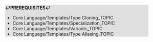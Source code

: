 <div style="margin:2em; background-color: #e0e0e0;">

<strong>↩PREREQUISITES↩</strong>

 * Core Language/Templates/Type Cloning_TOPIC
 * Core Language/Templates/Specialization_TOPIC
 * Core Language/Templates/Variadic_TOPIC
 * Core Language/Templates/Type Aliasing_TOPIC

</div>

